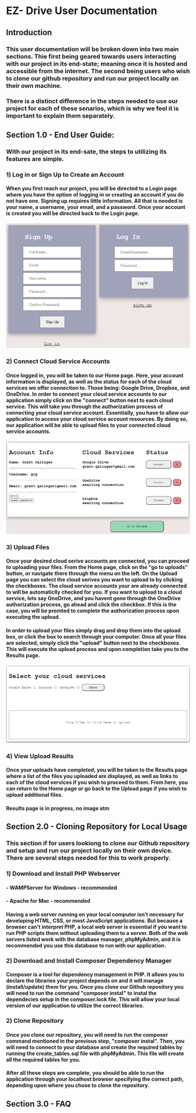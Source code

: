 # EZ- Drive User Documentation

## Introduction
### This user documentation will be broken down into two main sections. Thie first being geared towards users interacting with our project in its end-state; meaning once it is hosted and accessible from the internet. The second being users who wish to clone our github repository and run our project locally on their own machine. 

### There is a distinct difference in the steps needed to use our project for each of these senarios, which is why we feel it is important to explain them separately. 

## Section 1.0 - End User Guide:
### With our project in its end-sate, the steps to utilizing its features are simple.
### 1) Log in or Sign Up to Create an Account
#### When you first reach our project, you will be directed to a Login page where you have the option of logging in or creating an account if you do not have one. Signing up requires little information. All that is needed is your name, a username, your email, and a password. Once your account is created you will be directed back to the Login page. 

![Home](../Resources/Images/loginsignup.jpg)


### 2) Connect Cloud Service Accounts
#### Once logged in, you will be taken to our Home page. Here, your account information is displayed, as well as the status for each of the cloud services we offer connection to. Those being: Google Drive, Dropbox, and OneDrive. In order to connect your cloud service accounts to our application simply click on the "connect" button next to each cloud service. This will take you through the authorization process of connecting your cloud service account. Essentially, you have to allow our application to access your cloud service account resources. By doing so, our application will be able to upload files to your connected cloud service accounts.

![Home](../Resources/Images/home.png)

### 3) Upload Files
#### Once your desired cloud serive accounts are connected, you can proceed to uploading your files. From the Home page, click on the "go to uploads" button, or navigate there through the menu on the left. On the Upload page you can select the cloud serives you want to upload to by clicking the checkboxes. The cloud service accounts your are already connected to will be automaticlly checked for you. If you want to upload to a cloud service, lets say OneDrive, and you havent gone through the OneDrive authorization process, go ahead and click the checkbox. If this is the case, you will be promted to complete the authorization process upon executing the upload.

#### In order to upload your files simply drag and drop them into the upload box, or click the box to search through your computer. Once all your files are selected, simply click the "upload" button next to the checkboxes. This will execute the upload process and upon completion take you to the Results page. 

![Uploads](../Resources/Images/upload.png)


### 4) View Upload Results
#### Once your uploads have completed, you will be taken to the Results page where a list of the files you uploaded are displayed, as well as links to each of the cloud services if you wish to proceed to them. From here, you can return to the Home page or go back to the Upload page if you wish to upload additional files. 

#### Results page is in progress, no image atm


## Section 2.0 - Cloning Repository for Local Usage
### This section if for users lookiong to clone our Github repository and setup and run our project locally on their own device. There are several steps needed for this to work properly.
### 1) Download and Install PHP Webserver
#### - WAMPServer for Windows - recommended
#### - Apache for Mac - recommended
#### Having a web server running on your local computer isn’t necessary for developing HTML, CSS, or most JavaScript applications. But because a browser can’t interpret PHP, a local web server is essential if you want to run PHP scripts them without uploading them to a server. Both of the web servers listed work with the database manager, phpMyAdmin, and it is recommended you use this database to run with our application.

### 2) Download and Install Composer Dependency Manager
#### Composer is a tool for dependency management in PHP. It allows you to declare the libraries your project depends on and it will manage (install/update) them for you. Once you clone our Github repository you will need to run the command "composer instal" to instal the dependecies setup in the composer.lock file. This will allow your local version of our application to utilize the correct libraries.

### 2) Clone Repository
#### Once you clone our repository, you will need to run the composer command mentioned in the previous step, "composer instal". Then, you will need to connect to your database and create the required tables by running the create_tables.sql file with phpMyAdmin. This file will create all the required tables for you. 

#### After all these steps are complete, you should be able to run the application through your localhost browser specifying the correct path, depending upon where you chose to clone the repository.


## Section 3.0 - FAQ